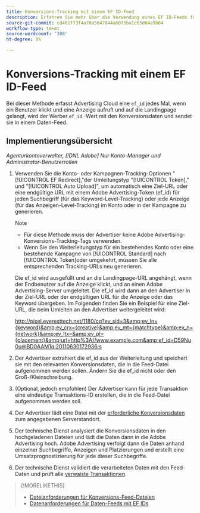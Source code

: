 ```yaml
---
title: Konversions-Tracking mit einem EF ID-Feed
description: Erfahren Sie mehr über die Verwendung eines EF ID-Feeds für Konversions-Tracking-Daten.
source-git-commit: cd461f73f4a70a5647844a6075ba1c65d64a9b04
workflow-type: tm+mt
source-wordcount: '388'
ht-degree: 0%

---
```


# Konversions-Tracking mit einem EF ID-Feed

Bei dieser Methode erfasst Advertising Cloud eine `ef_id` jedes Mal, wenn ein Benutzer klickt und eine Anzeige aufruft und auf die Landingpage gelangt, wird der Werber `ef_id` -Wert mit den Konversionsdaten und sendet sie in einem Daten-Feed.

## Implementierungsübersicht

*Agenturkontoverwalter, [!DNL Adobe] Nur Konto-Manager und Administrator-Benutzerrollen*

1. Verwenden Sie die Konto- oder Kampagnen-Tracking-Optionen &quot;[!UICONTROL EF Redirect],&quot;der Umleitungstyp &quot;[!UICONTROL Token],&quot; und &quot;[!UICONTROL Auto Upload]&quot;, um automatisch eine Ziel-URL oder eine endgültige URL mit einem Adobe Advertising-Token (ef_id) für jeden Suchbegriff (für das Keyword-Level-Tracking) oder jede Anzeige (für das Anzeigen-Level-Tracking) im Konto oder in der Kampagne zu generieren.

   >[!NOTE]
   >* Für diese Methode muss der Advertiser keine Adobe Advertising-Konversions-Tracking-Tags verwenden.
   >* Wenn Sie den Weiterleitungstyp für ein bestehendes Konto oder eine bestehende Kampagne von [!UICONTROL Standard] nach [!UICONTROL Token]oder umgekehrt, müssen Sie alle entsprechenden Tracking-URLs neu generieren.


   Die ef_id wird ausgefüllt und an die Landingpage-URL angehängt, wenn der Endbenutzer auf die Anzeige klickt, und an einen Adobe Advertising-Server umgeleitet. Die ef_id wird dann an den Advertiser in der Ziel-URL oder der endgültigen URL für die Anzeige oder das Keyword übergeben. Im Folgenden finden Sie ein Beispiel für eine Ziel-URL, die beim Umleiten an den Advertiser weitergeleitet wird:

   http://pixel.everesttech.net/1180/cq?ev_sid=3&amp;ev_ln={keyword}&amp;ev_crx={creative}&amp;ev_mt={matchtype}&amp;ev_n={network}&amp;ev_ltx=&amp;ev_pl={placement}&amp;url=http%3A//www.example.com&amp;ef_id=D59Nu0u@BD0AAM1q:20110630172936:s

1. Der Advertiser extrahiert die ef_id aus der Weiterleitung und speichert sie mit den relevanten Konversionsdaten, die in die Feed-Datei aufgenommen werden sollen. Ändern Sie die ef_id nicht oder den Groß-/Kleinschreibung.

1. (Optional, jedoch empfohlen) Der Advertiser kann für jede Transaktion eine eindeutige Transaktions-ID erstellen, die in die Feed-Datei aufgenommen werden soll.

1. Der Advertiser lädt eine Datei mit der [erforderliche Konversionsdaten](/help/search-social-commerce/tracking/feed-ef-id-data-requirements.md) zum angegebenen Serverstandort.

1. Der technische Dienst analysiert die Konversionsdaten in den hochgeladenen Dateien und lädt die Daten dann in die Adobe Advertising hoch. Adobe Advertising verfolgt dann die Daten anhand einzelner Suchbegriffe, Anzeigen und Platzierungen und erstellt eine Umsatzprognostizierung für jede dieser Suchbegriffe.

1. Der technische Dienst validiert die verarbeiteten Daten mit den Feed-Daten und prüft alle [verwaiste Transaktionen](/help/search-social-commerce/glossary.md#o-p).

>[!MORELIKETHIS]
>
>* [Dateianforderungen für Konversions-Feed-Dateien](feed-file-requirements.md)
>* [Datenanforderungen für Daten-Feeds mit EF IDs](/help/search-social-commerce/tracking/feed-ef-id-data-requirements.md)



